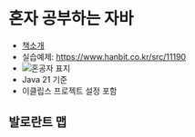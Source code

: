# 혼자 공부하는 자바
- [책소개](https://hongong.hanbit.co.kr/%EC%9E%90%EB%B0%94/)
- 실습예제: https://www.hanbit.co.kr/src/11190
- ![혼공자 표지](https://hongong.hanbit.co.kr/wp-content/uploads/2024/01/%ED%98%BC%EC%9E%90-%EA%B3%B5%EB%B6%80%ED%95%98%EB%8A%94-%EC%9E%90%EB%B0%94%EA%B0%9C%EC%A0%95%ED%8C%90_%ED%91%9C1.png)
- Java 21 기준
- 이클립스 프로젝트 설정 포함

## 발로란트 맵
